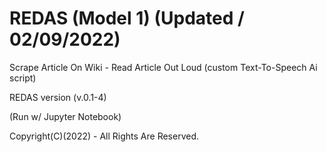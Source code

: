 # REDAS (Model 1) (Updated / 02/09/2022) 

Scrape Article On Wiki - Read Article Out Loud (custom Text-To-Speech Ai script)

REDAS version (v.0.1-4)

(Run w/ Jupyter Notebook)

Copyright(C)(2022) - All Rights Are Reserved.

